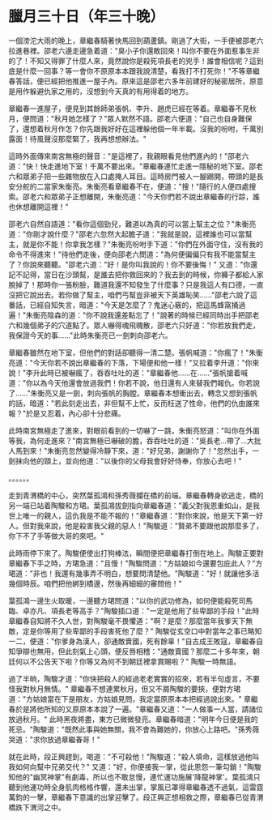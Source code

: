 # 臘月三十日（年三十晚）

一個滂沱大雨的晚上，章繼春騎著快馬回到葫蘆鎮。剛過了大街，一手便被邵老六拉進巷裡。邵老六邊走邊急着道："臭小子你還敢回來！叫你不要在外面惹事生非的了！不知又得罪了什麼人來，竟然說你是殺死項長老的兇手！誰會相信呢？這到底是什麼一回事？等一會你不原原本本跟我說清楚，看我打不打死你！"不等章繼春答話，便已經把他推進一屋子內。原來這是邵老六多年前建好的秘密居所，原意是用作躲避仇家之用的，沒想到今天真的有用得着的地方。

章繼春一進屋子，便見到其餘師弟張帆、李升、趙虎已經在等着。章繼春不見秋月，便問道："秋月她怎樣了？"眾人默然不語。邵老六便道："自己也自身難保了，還想着秋月作怎？你先跟我好好在這裡躲他個一年半載。沒我的吩咐，千萬別露面！待風聲沒那麼緊了，我再想想辦法。"

這時外面傳來南宮無極的聲音："是這裡了，我親眼看見他們進內的！"邵老六道："快！快走進地下室！千萬不要出來。"章繼春連忙走進一隱秘的地下室。邵老六和眾弟子把一些雜物放在入口處掩人耳目。這時房門被人一腳踢開，帶頭的是長安分舵的二當家朱衡亮。朱衡亮看章繼春不在，便道："搜！"隨行的人便四處搜索。邵老六和眾弟子正想離開，朱衡亮道："今天你們若不說出章繼春的行踪，誰也休想離開這裡！"

邵老六自然自語道："看你這個勁兒，難道以為真的可以當上幫主之位？"朱衡亮道："你剛才說什麼？"邵老六忽然大起膽子道："我就是說，這裡誰也可以當幫主，就是你不能！你拿我怎樣？"朱衡亮吩咐手下道："你們在外面守住，沒有我的命令不得進來！"待他們走後，便向邵老六問道："為何便偏偏只有我不能當幫主了？你說來聽聽。"邵老六道："好！是你叫我說的！你不要後悔！" 又道："你還記不記得，當日在沙頭幫，是誰去把你救回來的？我去到的時候，你褲子都給人家脫掉了！那時你一張粉臉，難道我還不知發生了什麼事？只是我這人有口德，一直沒把它說出去。若你做了幫主，咱們丐幫豈非被天下英雄恥笑......"邵老六說了這番話，已經自知失言，暗道："今天是怎麼了？鬼迷心竅的，把這馬蜂窩捅過遍！"朱衡亮陰森的道："你不說我還差點忘了！"說著的時候已經同時出手把邵老六和幾個弟子的穴道點了。眾人嚇得魂飛魄散，邵老六只好道："你若放我們走，我保證今天的事......"此時朱衡亮已一劍刺向邵老六。

章繼春雖然在地下室，但他們的對話卻聽得一清二楚。張帆喊道："你瘋了！"朱衡亮道："今天你若不說出章繼春的下落，下場便和他一樣！"又拉着李升道："你來說！"李升此時已被嚇瘋了，吞吞吐吐的道："章繼春他......在......"張帆搶着喊道："你以為今天他還會放過我們！你若不說，他日還有人來替我們報仇。你若說了......"朱衡亮又是一劍，刺向張帆的胸膛。章繼春本想衝出去，轉念又想到張帆的話，暗道："若此刻走出去，非但幫不上忙，反而枉送了性命，他們的仇由誰來報？"於是又忍着，內心卻十分悲痛。

此時南宮無極走了進來，對眼前看到的一切嚇了一跳，朱衡亮怒道："叫你在外面等我，為何走進來？"南宮無極已嚇破的膽，吞吞吐吐的道："吳長老...帶了...大批人馬到來！"朱衡亮忽然變得冷靜下來，道："好兄弟，謝謝你了！"忽然出手，一劍抹向他的頸上，並向他道："以後你的父母我會好好侍奉，你放心去吧！"

。。。。。。

走到青渭橋的中心，突然葉孤鴻和孫秀薇攔在橋的前端。章繼春轉身欲逃走，橋的另一端已站着陶駿和方珺。葉孤鴻拔劍指向章繼春道："義父對我恩重如山，是我世上唯一的親人，這仇我是不能不報的！"章繼春道："對你來說，他是天下第一好人。但對我來說，他是殺害我父親的惡人！"陶駿道："賢弟不要跟他說那麼多了，你下不了手等做大哥的來吧。"

此時雨停下來了。陶駿便使出打狗棒法，瞬間便把章繼春打倒在地上。陶駿正要對章繼春下手之時，方珺急道："且慢！"陶駿問道："方姑娘如今還要包庇此人？"方珺道："非也！我還有幾事弄不明白，想要問清楚他。"陶駿道："好！就讓他多活幾個時辰。咱們把他綁到橋邊，然後再細細的審問他！"

葉孤鴻一邊生火取暖，一邊聽方珺問道："以你的武功修為，如何便能殺死司馬臨、卓亦凡、項長老等高手？"陶駿插口道："一定是他用了些卑鄙的手段！"此時章繼春自知將不久人世，對陶駿毫不畏懼道："啊？是麼？那麼當年我爹天下無敵，定是你等用了些卑鄙的手段害死他了麼？" 陶駿從玄空口中對當年之事已略知一二，便道："你爹身為漢人，卻通敵賣國，死有餘辜！"自古成王敗寇，章繼春自知爭辯也無用，但此刻氣上心頭，便反唇相稽："通敵賣國？那麼二十多年來，朝廷何以不公告天下啦？你等又為何不到朝廷裡拿賞賜啦？" 陶駿一時無語。

過了半晌，陶駿才道："你快把殺人的經過老老實實的招來，若有半句虛言，不要怪我對秋月無情。" 章繼春不想連累秋月，但又不屑陶駿的要挾，便對方珺道："方姑娘當在下是朋友，方姑娘見問，我定當原原本本把經過說出來。" 章繼春於是將他所知的又原原本本說了一遍。"章繼春又道："一人做事一人當，請諸位放過秋月。" 此時黑夜將盡，東方已微微發亮。章繼春暗道："明年今日便是我的死忌。"陶駿道："既然此事與她無關，我不會為難她的，你放心上路吧。"孫秀薇哭道："求你放過章繼春哥！"

就在此時，段正興趕到，喝道："不可殺他！"陶駿道："殺人填命，這樣放過他叫我如何向幫中兄弟交代？" 又道："好，你便接我一掌，從此恩怨一筆勾銷！"陶駿知他的"幽冥神掌"有劇毒，所以也不敢怠慢，連忙運功施展'降龍神掌'。葉孤鴻只聽到他運功時全身肌肉格格作響，還未出掌，掌風已罩得章繼春透不過氣，這雷霆萬鈞的一擊，章繼春下意識的出掌迎擊了。段正興正想相救之際，章繼春已從青渭橋跌下渭河之中。

